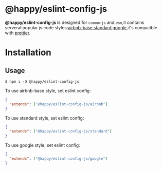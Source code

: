 # @happy/eslint-config-js

**@happy/eslint-config-js** is designed for `commonjs` and `esm`,it contains serveral popular js code styles:[airbnb-base](https://www.npmjs.com/package/eslint-config-airbnb-base),[standard](https://www.npmjs.com/package/eslint-config-standard),[google](https://www.npmjs.com/package/eslint-config-google),it's compatible with [prettier](https://www.npmjs.com/package/eslint-config-prettier).

# Installation

## Usage

```shell
$ npm i -D @happy/eslint-config-js
```

To use airbnb-base style, set eslint config:

```json
{
  "extends": ["@happy/eslint-config-js/airbnb"]
}
```

To use standard style, set eslint config:

```json
{
  "extends": ["@happy/eslint-config-js/standard"]
}
```

To use google style, set eslint config:

```json
{
  "extends": ["@happy/eslint-config-js/google"]
}
```


